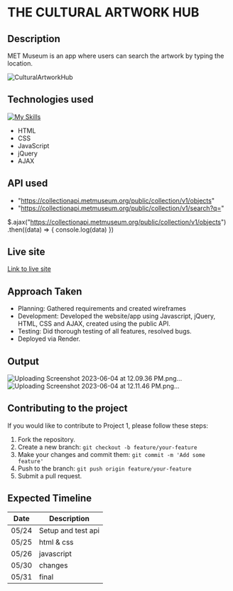 # THE CULTURAL ARTWORK HUB 

## Description 

MET Museum is an app where users can search the artwork by typing the location.

![CulturalArtworkHub](https://github.com/mrunaleepatel/project1/assets/130593688/4720a88a-497b-4f81-b93d-25eb0bc85578)

## Technologies used
[![My Skills](https://skillicons.dev/icons?i=js,html,css,javascript)](https://skillicons.dev)

* HTML
* CSS
* JavaScript
* jQuery
* AJAX

## API used

* "https://collectionapi.metmuseum.org/public/collection/v1/objects" 
* "https://collectionapi.metmuseum.org/public/collection/v1/search?q="

$.ajax("https://collectionapi.metmuseum.org/public/collection/v1/objects")
.then((data) => {
    console.log(data)
})

## Live site 

[Link to live site](https://project-1-7yoo.onrender.com)

## Approach Taken

- Planning: Gathered requirements and created wireframes
- Development: Developed the website/app using Javascript, jQuery, HTML, CSS and AJAX, created using the public API.
- Testing: Did thorough testing of all features, resolved bugs. 
- Deployed via Render. 

## Output 
![Uploading Screenshot 2023-06-04 at 12.09.36 PM.png…]()
![Uploading Screenshot 2023-06-04 at 12.11.46 PM.png…]()


## Contributing to the project

If you would like to contribute to Project 1, please follow these steps:

1. Fork the repository.
2. Create a new branch: `git checkout -b feature/your-feature`
3. Make your changes and commit them: `git commit -m 'Add some feature'`
4. Push to the branch: `git push origin feature/your-feature`
5. Submit a pull request. 

## Expected Timeline 

|Date |Description|
|-----|--------|
|05/24|Setup and test api       |
|05/25|html & css      |
|05/26|javascript|
|05/30|changes|
|05/31|final|


